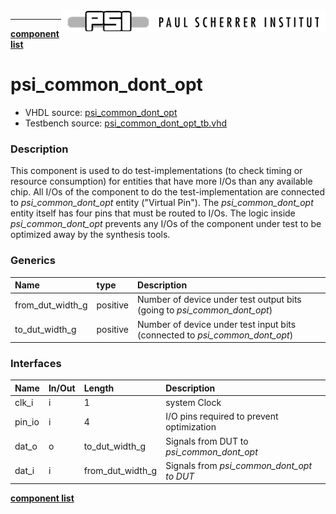 <img align="right" src="../psi_logo.png">

***

[**component list**](../README.md)

# psi_common_dont_opt
 - VHDL source: [psi_common_dont_opt](../../hdl/psi_common_dont_opt.vhd)
 - Testbench source: [psi_common_dont_opt_tb.vhd](../../testbench/psi_common_dont_opt_tb/psi_common_dont_opt_tb.vhd)

### Description

This component is used to do test-implementations (to check timing or resource consumption) for entities that have more I/Os than any
available chip. All I/Os of the component to do the test-implementation are connected to *psi\_common\_dont\_opt* entity ("Virtual Pin"). The
*psi\_common\_dont\_opt* entity itself has four pins that must be routed to I/Os. The logic inside *psi\_common\_dont\_opt* prevents any I/Os of
the component under test to be optimized away by the synthesis tools.

### Generics
| Name             | type     | Description   |
|:-----------------|:---------|:--------------|
| from_dut_width_g | positive | Number of device under test output bits (going to *psi\_common\_dont\_opt*)        |
| to_dut_width_g   | positive | Number of device under test input bits (connected to *psi\_common\_dont\_opt*)     |

### Interfaces
| Name   | In/Out   | Length           | Description                |
|:-------|:---------|:-----------------|:---------------------------|
| clk_i  | i        | 1                | system Clock							  |
| pin_io | i        | 4                | I/O pins required to prevent optimization             |
| dat_o  | o        | to_dut_width_g   | Signals from DUT to *psi\_common\_dont\_opt*          |
| dat_i  | i        | from_dut_width_g | Signals from *psi\_common\_dont\_opt to DUT*          |


[**component list**](../README.md)
